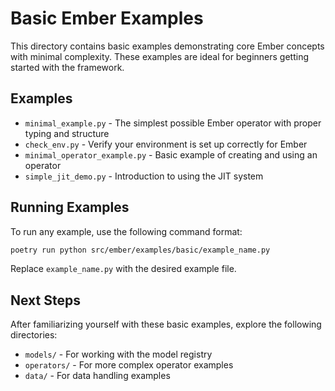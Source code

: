 # Basic Ember Examples

This directory contains basic examples demonstrating core Ember concepts with minimal complexity. These examples are ideal for beginners getting started with the framework.

## Examples

- `minimal_example.py` - The simplest possible Ember operator with proper typing and structure
- `check_env.py` - Verify your environment is set up correctly for Ember
- `minimal_operator_example.py` - Basic example of creating and using an operator
- `simple_jit_demo.py` - Introduction to using the JIT system

## Running Examples

To run any example, use the following command format:

```bash
poetry run python src/ember/examples/basic/example_name.py
```

Replace `example_name.py` with the desired example file.

## Next Steps

After familiarizing yourself with these basic examples, explore the following directories:

- `models/` - For working with the model registry
- `operators/` - For more complex operator examples
- `data/` - For data handling examples
